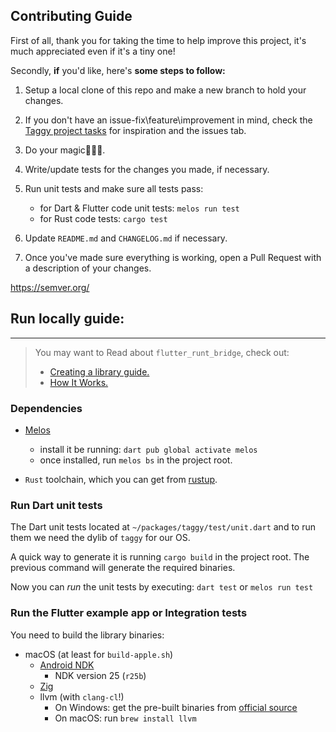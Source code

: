 ## Contributing Guide

First of all, thank you for taking the time to help improve this project, it's much appreciated even if it's a tiny one!

Secondly, **if** you'd like, here's **some steps to follow:**

1. Setup a local clone of this repo and make a new branch to hold your changes.
2. If you don't have an issue-fix\feature\improvement in mind, check the 
 [Taggy project tasks](https://github.com/users/DMouayad/projects/4/views/1) for inspiration and the issues tab.
3. Do your magic🧙🏻‍♂️.
4. Write/update tests for the changes you made, if necessary.
5. Run unit tests and make sure all tests pass:
   
   - for Dart & Flutter code unit tests: `melos run test`
   - for Rust code tests: `cargo test`

6. Update `README.md` and `CHANGELOG.md` if necessary.
7. Once you've made sure everything is working, open a Pull Request with a description of your changes.

https://semver.org/

## Run locally guide:

--- 

> You may want to Read about `flutter_runt_bridge`, check out:
>- [Creating a library guide.](https://cjycode.com/flutter_rust_bridge/library.html)
>- [How It Works.](https://cjycode.com/flutter_rust_bridge/contributing/design.html)

### Dependencies

- [Melos](https://melos.invertase.dev)
  - install it be running: `dart pub global activate melos`
  - once installed, run `melos bs` in the project root.

- `Rust` toolchain, which you can get from [rustup](https://rustup.rs).

### Run Dart unit tests

The Dart unit tests located at `~/packages/taggy/test/unit.dart` and to run them we need the dylib of `taggy` for our OS.

A quick way to generate it is running `cargo build` in the project root. The previous command will generate the required 
    binaries.

Now you can *run* the unit tests by executing: `dart test` or `melos run test`

### Run the Flutter example app or Integration tests 

You need to build the library binaries:
 - macOS (at least for `build-apple.sh`)
    - [Android NDK](https://developer.android.com/ndk/downloads)
        - NDK version 25 (`r25b`)
    - [Zig](https://ziglang.org/learn/getting-started/#installing-zig)
    - llvm (with `clang-cl`!)
        - On Windows: get the pre-built binaries from [official source](https://releases.llvm.org/download.html)
        - On macOS: run `brew install llvm`